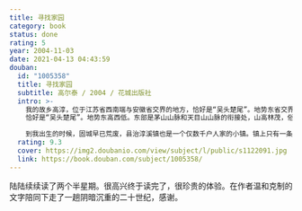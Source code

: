 ```yaml
---
title: 寻找家园
category: book
status: done
rating: 5
year: 2004-11-03
date: 2021-04-13 04:43:59
douban:
  id: "1005358"
  title: 寻找家园
  subtitle: 高尔泰 / 2004 / 花城出版社
  intro: >-
    我的故乡高淳，位于江苏省西南端与安徽省交界的地方，恰好是“吴头楚尾”。地势东省交界的寺主，
    恰好是“吴头楚尾”。地势东高西低。东部是茅山山脉和天目山山脉的衔接处，山高林茂，俗称“山乡”；西部为丹阳湖、石臼湖、小南湖三湖所环绕，溪河交错，苇岸无穷，俗称“圩乡”。最早的县治固城始建于公元前五四一年，比楚威王筑石头城置金陵邑（前三三三年）还早二百来年，可称古邑。

    到我出生的时候，固城早已荒废，县治淳溪镇也是一个仅数千户人家的小镇。镇上只有一条三米多宽、青石板铺面的弯曲小街，俗称老街。……
  rating: 9.3
  cover: https://img2.doubanio.com/view/subject/l/public/s1122091.jpg
  link: https://book.douban.com/subject/1005358/
---
```


陆陆续续读了两个半星期。很高兴终于读完了，很珍贵的体验。在作者温和克制的文字陪同下走了一趟阴暗沉重的二十世纪，感谢。
